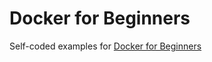 # Docker for Beginners

Self-coded examples for [Docker for Beginners](https://docker-curriculum.com/)
